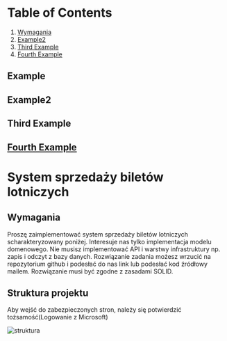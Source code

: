 # Table of Contents
1. [Wymagania](#wymagania)
2. [Example2](#example2)
3. [Third Example](#third-example)
4. [Fourth Example](#fourth-examplehttpwwwfourthexamplecom)


## Example
## Example2
## Third Example
## [Fourth Example](http://www.fourthexample.com) 
# System sprzedaży biletów lotniczych

## Wymagania
Proszę zaimplementować system sprzedaży biletów lotniczych scharakteryzowany
poniżej. Interesuje nas tylko implementacja modelu domenowego. Nie musisz
implementować API i warstwy infrastruktury np. zapis i odczyt z bazy danych.
Rozwiązanie zadania możesz wrzucić na repozytorium github i podesłać do nas link lub
podesłać kod źródłowy mailem. Rozwiązanie musi być zgodne z zasadami SOLID.


## Struktura projektu
Aby wejść do zabezpieczonych stron, należy się potwierdzić tożsamość(Logowanie z Microsoft) <br>

![struktura](https://github.com/user-attachments/assets/dbf70e65-5b5a-47a0-8cfa-2937bc072a32)

